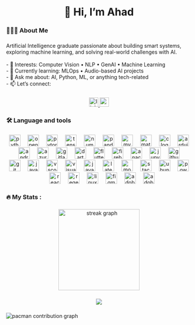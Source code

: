 <h1 align="center">👋 Hi, I’m Ahad</h1>

###

<h3 align="left">👩🏻‍💻  About Me</h3>

###

<p align="left">Artificial Intelligence graduate passionate about building smart systems, exploring machine learning, and solving real-world challenges with AI.<br><br>- 🧠 Interests: Computer Vision • NLP • GenAI • Machine Learning<br>- 🌱 Currently learning: MLOps • Audio-based AI projects<br>- 💬 Ask me about: AI, Python, ML, or anything tech-related<br>- 📫 Let’s connect:</p>

###

<div align="center">
  <a href="https://www.linkedin.com/in/ahadalsulami/" target="_blank">
    <img src="https://img.shields.io/static/v1?message=LinkedIn&logo=linkedin&label=&color=0077B5&logoColor=white&labelColor=&style=for-the-badge" height="25" alt="linkedin logo"  />
  </a>
  <a href="mailto:ahad.alsulamy@gmail.com" target="_blank">
    <img src="https://img.shields.io/static/v1?message=Gmail&logo=gmail&label=&color=D14836&logoColor=white&labelColor=&style=for-the-badge" height="25" alt="gmail logo"  />
  </a>
</div>

###

<h3 align="left">🛠 Language and tools</h3>

###

<div align="center">
  <img src="https://cdn.jsdelivr.net/gh/devicons/devicon/icons/python/python-original.svg" height="31" alt="python logo"  />
  <img width="12" />
  <img src="https://cdn.jsdelivr.net/gh/devicons/devicon/icons/opencv/opencv-original.svg" height="31" alt="opencv logo"  />
  <img width="12" />
  <img src="https://cdn.jsdelivr.net/gh/devicons/devicon/icons/pytorch/pytorch-original.svg" height="31" alt="pytorch logo"  />
  <img width="12" />
  <img src="https://cdn.jsdelivr.net/gh/devicons/devicon/icons/tensorflow/tensorflow-original.svg" height="31" alt="tensorflow logo"  />
  <img width="12" />
  <img src="https://cdn.jsdelivr.net/gh/devicons/devicon/icons/numpy/numpy-original.svg" height="31" alt="numpy logo"  />
  <img width="12" />
  <img src="https://cdn.jsdelivr.net/gh/devicons/devicon/icons/pandas/pandas-original.svg" height="31" alt="pandas logo"  />
  <img width="12" />
  <img src="https://skillicons.dev/icons?i=mysql" height="31" alt="mysql logo"  />
  <img width="12" />
  <img src="https://cdn.jsdelivr.net/gh/devicons/devicon/icons/matlab/matlab-original.svg" height="31" alt="matlab logo"  />
  <img width="12" />
  <img src="https://cdn.jsdelivr.net/gh/devicons/devicon/icons/c/c-original.svg" height="31" alt="c logo"  />
  <img width="12" />
  <img src="https://skillicons.dev/icons?i=arduino" height="31" alt="arduino logo"  />
  <img width="12" />
  <img src="https://skillicons.dev/icons?i=androidstudio" height="31" alt="androidstudio logo"  />
  <img width="12" />
  <img src="https://skillicons.dev/icons?i=azure" height="31" alt="azure logo"  />
  <img width="12" />
  <img src="https://cdn.jsdelivr.net/gh/devicons/devicon/icons/gitlab/gitlab-original.svg" height="31" alt="gitlab logo"  />
  <img width="12" />
  <img src="https://cdn.jsdelivr.net/gh/devicons/devicon/icons/dart/dart-original.svg" height="31" alt="dart logo"  />
  <img width="12" />
  <img src="https://cdn.jsdelivr.net/gh/devicons/devicon/icons/flutter/flutter-original.svg" height="31" alt="flutter logo"  />
  <img width="12" />
  <img src="https://cdn.jsdelivr.net/gh/devicons/devicon/icons/firebase/firebase-plain.svg" height="31" alt="firebase logo"  />
  <img width="12" />
  <img src="https://cdn.simpleicons.org/anaconda/44A833" height="31" alt="anaconda logo"  />
  <img width="12" />
  <img src="https://cdn.jsdelivr.net/gh/devicons/devicon/icons/jupyter/jupyter-original.svg" height="31" alt="jupyter logo"  />
  <img width="12" />
  <img src="https://skillicons.dev/icons?i=github" height="31" alt="github logo"  />
  <img width="12" />
  <img src="https://cdn.jsdelivr.net/gh/devicons/devicon/icons/git/git-original.svg" height="31" alt="git logo"  />
  <img width="12" />
  <img src="https://skillicons.dev/icons?i=java" height="31" alt="java logo"  />
  <img width="12" />
  <img src="https://cdn.jsdelivr.net/gh/devicons/devicon/icons/vscode/vscode-original.svg" height="31" alt="vscode logo"  />
  <img width="12" />
  <img src="https://cdn.jsdelivr.net/gh/devicons/devicon/icons/visualstudio/visualstudio-plain.svg" height="31" alt="visualstudio logo"  />
  <img width="12" />
  <img src="https://skillicons.dev/icons?i=js" height="31" alt="javascript logo"  />
  <img width="12" />
  <img src="https://skillicons.dev/icons?i=latex" height="31" alt="latex logo"  />
  <img width="12" />
  <img src="https://cdn.jsdelivr.net/gh/devicons/devicon/icons/mongodb/mongodb-original.svg" height="31" alt="mongodb logo"  />
  <img width="12" />
  <img src="https://skillicons.dev/icons?i=stackoverflow" height="31" alt="stackoverflow logo"  />
  <img width="12" />
  <img src="https://cdn.simpleicons.org/ubuntu/E95420" height="31" alt="ubuntu logo"  />
  <img width="12" />
  <img src="https://skillicons.dev/icons?i=powershell" height="31" alt="powershell logo"  />
  <img width="12" />
  <img src="https://skillicons.dev/icons?i=react" height="31" alt="react logo"  />
  <img width="12" />
  <img src="https://skillicons.dev/icons?i=regex" height="31" alt="regex logo"  />
  <img width="12" />
  <img src="https://cdn.jsdelivr.net/gh/devicons/devicon/icons/linux/linux-original.svg" height="31" alt="linux logo"  />
  <img width="12" />
  <img src="https://cdn.jsdelivr.net/gh/devicons/devicon/icons/figma/figma-original.svg" height="31" alt="figma logo"  />
  <img width="12" />
  <img src="https://skillicons.dev/icons?i=ai" height="31" alt="adobeillustrator logo"  />
  <img width="12" />
  <img src="https://skillicons.dev/icons?i=ps" height="31" alt="adobephotoshop logo"  />
</div>

###

<h3 align="left">🔥   My Stats :</h3>

###

<div align="center">
  <img src="https://streak-stats.demolab.com?user=AhadAlsulami&locale=en&mode=daily&theme=dark&hide_border=false&border_radius=5&order=3" height="220" alt="streak graph"  />
</div>

###

<div align="center">
  <img src="https://visitor-badge.laobi.icu/badge?page_id=AhadAlsulami.AhadAlsulami&right_color=deeppink"  />
</div>

###

<picture>
  <source media="(prefers-color-scheme: dark)" srcset="https://raw.githubusercontent.com/AhadAlsulami/AhadAlsulami/output/pacman-contribution-graph-dark.svg">
  <source media="(prefers-color-scheme: light)" srcset="https://raw.githubusercontent.com/AhadAlsulami/AhadAlsulami/output/pacman-contribution-graph.svg">
  <img alt="pacman contribution graph" src="https://raw.githubusercontent.com/AhadAlsulami/AhadAlsulami/output/pacman-contribution-graph.svg">
</picture>

###
